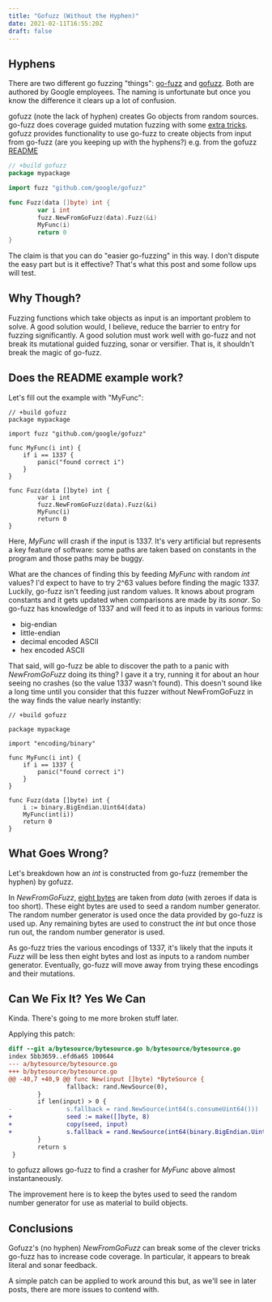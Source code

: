 ```yaml
---
title: "Gofuzz (Without the Hyphen)"
date: 2021-02-11T16:55:20Z
draft: false
---
```


## Hyphens

There are two different go fuzzing "things": [go-fuzz](https://github.com/dvyukov/go-fuzz) and [gofuzz](https://github.com/google/gofuzz). Both are authored by Google employees. The naming is unfortunate but once you know the difference it
clears up a lot of confusion.

gofuzz (note the lack of hyphen) creates Go objects from random
sources. go-fuzz does coverage guided mutation fuzzing with
some [extra tricks](https://github.com/stevenjohnstone/toughfuzzer). gofuzz provides functionality to use go-fuzz to
create objects from input from go-fuzz (are you keeping up with the hyphens?) e.g. from the gofuzz [README](https://github.com/google/gofuzz/blob/master/README.md)

```go
// +build gofuzz
package mypackage

import fuzz "github.com/google/gofuzz"

func Fuzz(data []byte) int {
        var i int
        fuzz.NewFromGoFuzz(data).Fuzz(&i)
        MyFunc(i)
        return 0
}
```

The claim is that you can do "easier go-fuzzing" in this way. I don't dispute the easy part but is it effective? That's what this post and some follow ups will test.

## Why Though?

Fuzzing functions which take objects as input is an important
problem to solve. A good solution would, I believe, reduce the barrier to
entry for fuzzing significantly. A good solution must work well
with go-fuzz and not break its mutational guided fuzzing, sonar or versifier. That is, it shouldn't break the magic of go-fuzz.

## Does the README example work?

Let's fill out the example with  "MyFunc":

```golang
// +build gofuzz
package mypackage

import fuzz "github.com/google/gofuzz"

func MyFunc(i int) {
    if i == 1337 {
        panic("found correct i")
    }
}

func Fuzz(data []byte) int {
        var i int
        fuzz.NewFromGoFuzz(data).Fuzz(&i)
        MyFunc(i)
        return 0
}
```

Here, *MyFunc* will crash if the input is 1337. It's very artificial but represents a key feature of software: some paths
are taken based on constants in the program and those paths
may be buggy.

What are the chances of finding this by feeding *MyFunc* with random *int* values? I'd expect to have to try 2^63 values before finding the magic 1337. Luckily, go-fuzz isn't feeding
just random values. It knows about program constants and it gets
updated when comparisons are made by its *sonar*. So go-fuzz has
knowledge of 1337 and will feed it to as inputs in various forms:

* big-endian
* little-endian
* decimal encoded ASCII
* hex encoded ASCII

That said, will go-fuzz be able to discover the path to a panic
with *NewFromGoFuzz* doing its thing? I gave it a try, running it for about an hour seeing no crashes (so the value 1337 wasn't found). This doesn't sound like a long time until you consider that this fuzzer without NewFromGoFuzz in the way finds the value nearly instantly:

```golang
// +build gofuzz

package mypackage

import "encoding/binary"

func MyFunc(i int) {
    if i == 1337 {
        panic("found correct i")
    }
}

func Fuzz(data []byte) int {
    i := binary.BigEndian.Uint64(data)
    MyFunc(int(i))
    return 0
}
```

## What Goes Wrong?

Let's breakdown how an *int* is constructed from go-fuzz (remember the hyphen) by gofuzz.

In *NewFromGoFuzz*, [eight bytes](https://github.com/google/gofuzz/blob/master/bytesource/bytesource.go#L43) are
taken from *data* (with zeroes if data is too short).
These eight bytes are used to seed a random number generator.
The random number generator is used once the data provided by
go-fuzz is used up.
Any remaining bytes are used to construct the *int* but once
those run out, the random number generator is used.

As go-fuzz tries the various encodings of 1337, it's likely that
the inputs it *Fuzz* will be less then eight bytes and lost as
inputs to a random number generator. Eventually, go-fuzz will
move away from trying these encodings and their mutations.

## Can We Fix It? Yes We Can

Kinda. There's going to me more broken stuff later.

Applying this patch:

```patch
diff --git a/bytesource/bytesource.go b/bytesource/bytesource.go
index 5bb3659..efd6a65 100644
--- a/bytesource/bytesource.go
+++ b/bytesource/bytesource.go
@@ -40,7 +40,9 @@ func New(input []byte) *ByteSource {
                fallback: rand.NewSource(0),
        }
        if len(input) > 0 {
-               s.fallback = rand.NewSource(int64(s.consumeUint64()))
+               seed := make([]byte, 8)
+               copy(seed, input)
+               s.fallback = rand.NewSource(int64(binary.BigEndian.Uint64(seed)))
        }
        return s
 }
 ```

to gofuzz allows go-fuzz to find a crasher for *MyFunc* above
almost instantaneously.

The improvement here is to keep the bytes used to seed the
random number generator for use as material to build objects.

## Conclusions

Gofuzz's (no hyphen) *NewFromGoFuzz* can break some of the clever
tricks go-fuzz has to increase code coverage. In particular, it
appears to break literal and sonar feedback.

A simple patch can be applied to work around this but, as we'll
see in later posts, there are more issues to contend with.
